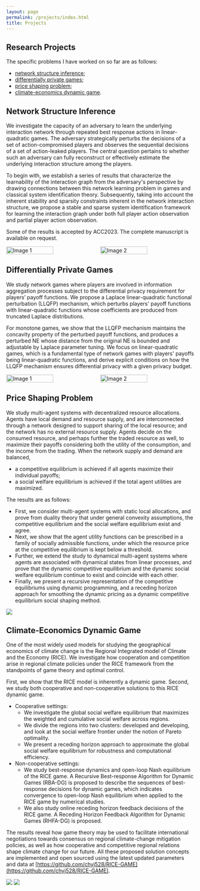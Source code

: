 ```yaml
---
layout: page
permalink: /projects/index.html
title: Projects
---
```


## Research Projects

The specific problems I have worked on so far are as follows:

- [network structure inference](https://chyj528.github.io/mypaper/ACC_2023_Learn_Game_Structure.pdf);
- [differentially private games](https://chyj528.github.io/mypaper/ACC_2023_Private_Game.pdf);
- [price shaping problem](https://chyj528.github.io/mypaper/Automatica_2022.pdf);
- [climate-economics dynamic game](https://chyj528.github.io/mypaper/arXiv_climate.pdf).

## Network Structure Inference

We investigate the capacity of an adversary to learn the underlying interaction
network through repeated best response actions in linear-quadratic games. The
adversary strategically perturbs the decisions of a set of action-compromised
players and observes the sequential decisions of a set of action-leaked players.
The central question pertains to whether such an adversary can fully reconstruct
or effectively estimate the underlying interaction structure among the players.

To begin with, we establish a series of results that characterize the
learnability of the interaction graph from the adversary's perspective by
drawing connections between this network learning problem in games and classical
system identification theory. Subsequently, taking into account the inherent
stability and sparsity constraints inherent in the network interaction
structure, we propose a stable and sparse system identification framework for
learning the interaction graph under both full player action observation and
partial player action observation.

Some of the results is accepted by ACC2023. The complete manuscript is 
available on request.

<div style="display:flex">
    <img src="https://chyj528.github.io/research/inference/noise_performance.png" alt="Image 1" style="width:50%;">
    <img src="https://chyj528.github.io/research/inference/T_performance.png" alt="Image 2" style="width:50%;">
</div>


## Differentially Private Games

We study network games where players are involved in information aggregation
processes subject to the differential privacy requirement for players’ payoff
functions. We propose a Laplace linear-quadratic functional perturbation (LLQFP)
mechanism, which perturbs players' payoff functions with linear-quadratic
functions whose coefficients are produced from truncated Laplace distributions.

For monotone games, we show that the LLQFP mechanism maintains the concavity
property of the perturbed payoff functions, and produces a perturbed NE whose
distance from the original NE is bounded and adjustable by Laplace parameter
tuning. We focus on linear-quadratic games, which is a fundamental type of
network games with players' payoffs being linear-quadratic functions, and derive
explicit conditions on how the LLQFP mechanism ensures differential privacy with
a given privacy budget.

<div style="display:flex">
<img src="https://chyj528.github.io/research/privacy/ne_distribution.png" 
alt="Image 1" style="width:50%;">
<img src="https://chyj528.github.io/research/privacy/payoffs.png" alt="Image 2" style="width:50%;">
</div>

## Price Shaping Problem
We study multi-agent systems with decentralized resource allocations. Agents have local demand and resource supply, and are interconnected through a network designed to support sharing of the local resource; and the network has no external resource supply. Agents decide on the consumed resource, and perhaps further the traded resource as well, to maximize their payoffs considering both the utility of the consumption, and the income from the trading. When the network supply and demand are balanced, 
- a competitive equilibrium is achieved if all agents maximize their individual payoffs;
- a social welfare equilibrium is achieved if the total agent utilities are maximized. 

The results are as follows:
- First, we consider multi-agent systems with static local allocations, and prove from duality theory that under general convexity assumptions, the competitive equilibrium and the social welfare equilibrium exist and agree. 
- Next, we show that the agent utility functions can be prescribed in a family of socially admissible functions, under which the resource price at the competitive equilibrium is kept below a threshold. 
- Further, we extend the study to dynamical multi-agent systems where agents are associated with dynamical states from linear processes, and prove that the dynamic competitive equilibrium and the dynamic social welfare equilibrium continue to exist and coincide with each other.
- Finally, we present a recursive representation of the competitive equilibriums using dynamic programming, and a receding horizon approach for smoothing  the dynamic pricing as a dynamic competitive equilibrium social shaping method. 

<img src="https://chyj528.github.io/research/shaping/rhp_ehp.png">

## Climate-Economics Dynamic Game

One of the most widely used models for studying the geographical economics 
of climate change is the Regional Integrated model of Climate and the 
Economy (RICE). We investigate how cooperation and competition arise in regional climate policies under the RICE framework from the standpoints of game theory and optimal control. 

First, we show that the RICE model is inherently a dynamic game. Second, we
study both cooperative and non-cooperative solutions to this RICE dynamic game.

- Cooperative settings:
  - We investigate the global social welfare equilibrium that maximizes the
    weighted and cumulative social welfare across regions.
  - We divide the regions into two clusters: developed and developing, and look
    at the social welfare frontier under the notion of Pareto optimality.
  - We present a receding horizon approach to approximate the global social
    welfare equilibrium for robustness and computational efficiency.
- Non-cooperative settings:
  - We study best-response dynamics and open-loop Nash equilibrium of the RICE
    game. A Recursive Best-response Algorithm for Dynamic Games (RBA-DG) is
    proposed to describe the sequences of best-response decisions for dynamic
    games, which indicates convergence to open-loop Nash equilibrium when
    applied to the RICE game by numerical studies.
  - We also study online receding horizon feedback decisions of the RICE game. A
    Receding Horizon Feedback Algorithm for Dynamic Games (RHFA-DG) is proposed.

The results reveal how game theory may be used to facilitate international
negotiations towards consensus on regional climate-change mitigation policies,
as well as how cooperative and competitive regional relations shape climate
change for our future. All these proposed solution concepts are implemented and open sourced using the
latest updated parameters and data at [https://github.com/chyj528/RICE-GAME](https://github.com/chyj528/RICE-GAME).

<img src="https://chyj528.github.io/research/climate/DICE_workflow.png">
<img src="https://chyj528.github.io/research/climate/RICE_workflow.png">
